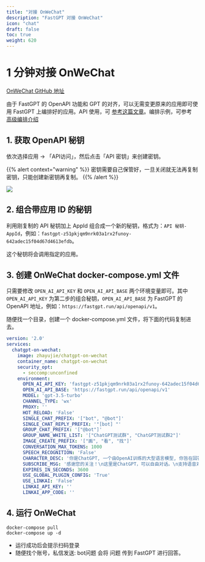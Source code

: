 ```yaml
---
title: "对接 OnWeChat"
description: "FastGPT 对接 OnWeChat"
icon: "chat"
draft: false
toc: true
weight: 620
---
```


# 1 分钟对接 OnWeChat

[OnWeChat GitHub 地址](https://github.com/zhayujie/chatgpt-on-wechat)

由于 FastGPT 的 OpenAPI 功能和 GPT 的对齐，可以无需变更原来的应用即可使用 FastGPT 上编排好的应用。API 使用，可 [参考这篇文章](/docs/use-cases/openai/)。编排示例，可参考 [高级编排介绍](/docs/workflow/intro)

## 1. 获取 OpenAPI 秘钥

依次选择应用 -> 「API访问」，然后点击「API 密钥」来创建密钥。

{{% alert context="warning" %}}
密钥需要自己保管好，一旦关闭就无法再复制密钥，只能创建新密钥再复制。
{{% /alert %}}

![](/imgs/fastgpt-api.png)

## 2. 组合带应用 ID 的秘钥

利用刚复制的 API 秘钥加上 AppId 组合成一个新的秘钥，格式为：`API 秘钥-AppId`，例如：`fastgpt-z51pkjqm9nrk03a1rx2funoy-642adec15f04d67d4613efdb`。

这个秘钥将会调用指定的应用。

## 3. 创建 OnWeChat docker-compose.yml 文件

只需要修改 `OPEN_AI_API_KEY` 和 `OPEN_AI_API_BASE` 两个环境变量即可。其中 `OPEN_AI_API_KEY` 为第二步的组合秘钥，`OPEN_AI_API_BASE` 为 FastGPT 的 OpenAPI 地址，例如：`https://fastgpt.run/api/openapi/v1`。

随便找一个目录，创建一个 docker-compose.yml 文件，将下面的代码复制进去。

```yml
version: '2.0'
services:
  chatgpt-on-wechat:
    image: zhayujie/chatgpt-on-wechat
    container_name: chatgpt-on-wechat
    security_opt:
      - seccomp:unconfined
    environment:
      OPEN_AI_API_KEY: 'fastgpt-z51pkjqm9nrk03a1rx2funoy-642adec15f04d67d4613efdb'
      OPEN_AI_API_BASE: 'https://fastgpt.run/api/openapi/v1'
      MODEL: 'gpt-3.5-turbo'
      CHANNEL_TYPE: 'wx'
      PROXY: ''
      HOT_RELOAD: 'False'
      SINGLE_CHAT_PREFIX: '["bot", "@bot"]'
      SINGLE_CHAT_REPLY_PREFIX: '"[bot] "'
      GROUP_CHAT_PREFIX: '["@bot"]'
      GROUP_NAME_WHITE_LIST: '["ChatGPT测试群", "ChatGPT测试群2"]'
      IMAGE_CREATE_PREFIX: '["画", "看", "找"]'
      CONVERSATION_MAX_TOKENS: 1000
      SPEECH_RECOGNITION: 'False'
      CHARACTER_DESC: '你是ChatGPT, 一个由OpenAI训练的大型语言模型, 你旨在回答并解决人们的任何问题，并且可以使用多种语言与人交流。'
      SUBSCRIBE_MSG: '感谢您的关注！\n这里是ChatGPT，可以自由对话。\n支持语音对话。\n支持图片输入。\n支持图片输出，画字开头的消息将按要求创作图片。\n支持tool、角色扮演和文字冒险等丰富的插件。\n输入{trigger_prefix}#help 查看详细指令。'
      EXPIRES_IN_SECONDS: 3600
      USE_GLOBAL_PLUGIN_CONFIG: 'True'
      USE_LINKAI: 'False'
      LINKAI_API_KEY: ''
      LINKAI_APP_CODE: ''

```

## 4. 运行 OnWeChat

```base
docker-compose pull
docker-compose up -d
```

* 运行成功后会提示扫码登录
* 随便找个账号，私信发送: bot问题  会将 问题 传到 FastGPT 进行回答。